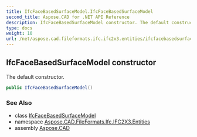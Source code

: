 ```yaml
---
title: IfcFaceBasedSurfaceModel.IfcFaceBasedSurfaceModel
second_title: Aspose.CAD for .NET API Reference
description: IfcFaceBasedSurfaceModel constructor. The default constructor
type: docs
weight: 10
url: /net/aspose.cad.fileformats.ifc.ifc2x3.entities/ifcfacebasedsurfacemodel/ifcfacebasedsurfacemodel/
---
```

## IfcFaceBasedSurfaceModel constructor

The default constructor.

```csharp
public IfcFaceBasedSurfaceModel()
```

### See Also

* class [IfcFaceBasedSurfaceModel](../)
* namespace [Aspose.CAD.FileFormats.Ifc.IFC2X3.Entities](../../ifcfacebasedsurfacemodel/)
* assembly [Aspose.CAD](../../../)


